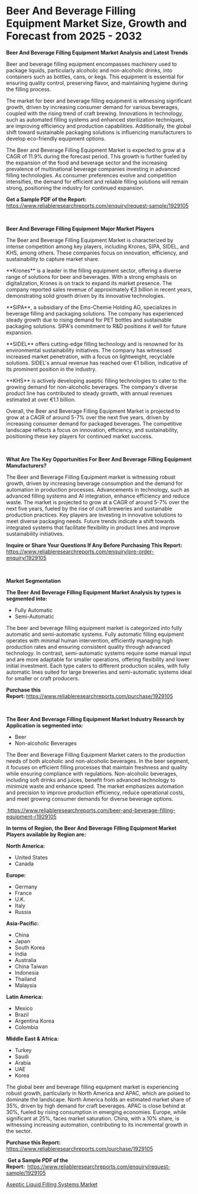<p><h1>Beer And Beverage Filling Equipment Market Size, Growth and Forecast from 2025 - 2032</h1></p><p><strong>Beer And Beverage Filling Equipment Market Analysis and Latest Trends</strong></p>
<p><p>Beer and beverage filling equipment encompasses machinery used to package liquids, particularly alcoholic and non-alcoholic drinks, into containers such as bottles, cans, or kegs. This equipment is essential for ensuring quality control, preserving flavor, and maintaining hygiene during the filling process. </p><p>The market for beer and beverage filling equipment is witnessing significant growth, driven by increasing consumer demand for various beverages, coupled with the rising trend of craft brewing. Innovations in technology, such as automated filling systems and enhanced sterilization techniques, are improving efficiency and production capabilities. Additionally, the global shift toward sustainable packaging solutions is influencing manufacturers to develop eco-friendly equipment options. </p><p>The Beer and Beverage Filling Equipment Market is expected to grow at a CAGR of 11.9% during the forecast period. This growth is further fueled by the expansion of the food and beverage sector and the increasing prevalence of multinational beverage companies investing in advanced filling technologies. As consumer preferences evolve and competition intensifies, the demand for efficient and reliable filling solutions will remain strong, positioning the industry for continued expansion.</p></p>
<p><strong>Get a Sample PDF of the Report:&nbsp;</strong> <a href="https://www.reliableresearchreports.com/enquiry/request-sample/1929105?utm_campaign=41&utm_medium=2&utm_source=Github&utm_content=ia&utm_term=16012025&utm_id=beer-and-beverage-filling-equipment">https://www.reliableresearchreports.com/enquiry/request-sample/1929105</a></p>
<p>&nbsp;</p>
<p><strong>Beer And Beverage Filling Equipment Major Market Players</strong></p>
<p><p>The Beer and Beverage Filling Equipment Market is characterized by intense competition among key players, including Krones, SIPA, SIDEL, and KHS, among others. These companies focus on innovation, efficiency, and sustainability to capture market share.</p><p>**Krones** is a leader in the filling equipment sector, offering a diverse range of solutions for beer and beverages. With a strong emphasis on digitalization, Krones is on track to expand its market presence. The company reported sales revenue of approximately €3 billion in recent years, demonstrating solid growth driven by its innovative technologies.</p><p>**SIPA**, a subsidiary of the Ems-Chemie Holding AG, specializes in beverage filling and packaging solutions. The company has experienced steady growth due to rising demand for PET bottles and sustainable packaging solutions. SIPA's commitment to R&D positions it well for future expansion.</p><p>**SIDEL** offers cutting-edge filling technology and is renowned for its environmental sustainability initiatives. The company has witnessed increased market penetration, with a focus on lightweight, recyclable solutions. SIDEL's annual revenue has reached over €1 billion, indicative of its prominent position in the industry.</p><p>**KHS** is actively developing aseptic filling technologies to cater to the growing demand for non-alcoholic beverages. The company's diverse product line has contributed to steady growth, with annual revenues estimated at over €1.1 billion.</p><p>Overall, the Beer and Beverage Filling Equipment Market is projected to grow at a CAGR of around 5-7% over the next five years, driven by increasing consumer demand for packaged beverages. The competitive landscape reflects a focus on innovation, efficiency, and sustainability, positioning these key players for continued market success.</p></p>
<p>&nbsp;</p>
<p><strong>What Are The Key Opportunities For Beer And Beverage Filling Equipment Manufacturers?</strong></p>
<p><p>The Beer and Beverage Filling Equipment market is witnessing robust growth, driven by increasing beverage consumption and the demand for automation in production processes. Advancements in technology, such as advanced filling systems and AI integration, enhance efficiency and reduce waste. The market is projected to grow at a CAGR of around 5-7% over the next five years, fueled by the rise of craft breweries and sustainable production practices. Key players are investing in innovative solutions to meet diverse packaging needs. Future trends indicate a shift towards integrated systems that facilitate flexibility in product lines and improve sustainability initiatives.</p></p>
<p><strong>Inquire or Share Your Questions If Any Before Purchasing This Report:</strong> <a href="https://www.reliableresearchreports.com/enquiry/pre-order-enquiry/1929105?utm_campaign=41&utm_medium=2&utm_source=Github&utm_content=ia&utm_term=16012025&utm_id=beer-and-beverage-filling-equipment">https://www.reliableresearchreports.com/enquiry/pre-order-enquiry/1929105</a></p>
<p>&nbsp;</p>
<p><strong>Market Segmentation</strong></p>
<p><strong>The Beer And Beverage Filling Equipment Market Analysis by types is segmented into:</strong></p>
<p><ul><li>Fully Automatic</li><li>Semi-Automatic</li></ul></p>
<p><p>The beer and beverage filling equipment market is categorized into fully automatic and semi-automatic systems. Fully automatic filling equipment operates with minimal human intervention, efficiently managing high production rates and ensuring consistent quality through advanced technology. In contrast, semi-automatic systems require some manual input and are more adaptable for smaller operations, offering flexibility and lower initial investment. Each type caters to different production scales, with fully automatic lines suited for large breweries and semi-automatic systems ideal for smaller or craft producers.</p></p>
<p><strong>Purchase this Report:&nbsp;</strong><a href="https://www.reliableresearchreports.com/purchase/1929105?utm_campaign=41&utm_medium=2&utm_source=Github&utm_content=ia&utm_term=16012025&utm_id=beer-and-beverage-filling-equipment">https://www.reliableresearchreports.com/purchase/1929105</a></p>
<p>&nbsp;</p>
<p><strong>The Beer And Beverage Filling Equipment Market Industry Research by Application is segmented into:</strong></p>
<p><ul><li>Beer</li><li>Non-alcoholic Beverages</li></ul></p>
<p><p>The Beer and Beverage Filling Equipment Market caters to the production needs of both alcoholic and non-alcoholic beverages. In the beer segment, it focuses on efficient filling processes that maintain freshness and quality while ensuring compliance with regulations. Non-alcoholic beverages, including soft drinks and juices, benefit from advanced technology to minimize waste and enhance speed. The market emphasizes automation and precision to improve production efficiency, reduce operational costs, and meet growing consumer demands for diverse beverage options.</p></p>
<p><a href="https://www.reliableresearchreports.com/beer-and-beverage-filling-equipment-r1929105?utm_campaign=41&utm_medium=2&utm_source=Github&utm_content=ia&utm_term=16012025&utm_id=beer-and-beverage-filling-equipment">&nbsp;https://www.reliableresearchreports.com/beer-and-beverage-filling-equipment-r1929105</a></p>
<p><strong>In terms of Region, the Beer And Beverage Filling Equipment Market Players available by Region are:</strong></p>
<p>
    <p> <strong> North America: </strong>
        <ul>
            <li>United States</li>
            <li>Canada</li>
        </ul>
        </p> 
    <p> <strong> Europe: </strong>
        <ul>
            <li>Germany</li>
            <li>France</li>
            <li>U.K.</li>
            <li>Italy</li>
            <li>Russia</li>
        </ul>
        </p> 
    <p> <strong> Asia-Pacific: </strong>
        <ul>
            <li>China</li>
            <li>Japan</li>
            <li>South Korea</li>
            <li>India</li>
            <li>Australia</li>
            <li>China Taiwan</li>
            <li>Indonesia</li>
            <li>Thailand</li>
            <li>Malaysia</li>
        </ul>
        </p> 
    <p> <strong> Latin America: </strong>
        <ul>
            <li>Mexico</li>
            <li>Brazil</li>
            <li>Argentina Korea</li>
            <li>Colombia</li>
        </ul>
        </p> 
    <p> <strong> Middle East & Africa: </strong>
        <ul>
            <li>Turkey</li>
            <li>Saudi</li>
            <li>Arabia</li>
            <li>UAE</li>
            <li>Korea</li>
        </ul>
    </p>
    </p>
<p><p>The global beer and beverage filling equipment market is experiencing robust growth, particularly in North America and APAC, which are poised to dominate the landscape. North America holds an estimated market share of 35%, driven by high demand for craft beverages. APAC is close behind at 30%, fueled by rising consumption in emerging economies. Europe, while significant at 25%, faces market saturation. China, with a 10% share, is witnessing increasing automation, contributing to its incremental growth in the sector.</p></p>
<p><strong>Purchase this Report: </strong><a href="https://www.reliableresearchreports.com/purchase/1929105?utm_campaign=41&utm_medium=2&utm_source=Github&utm_content=ia&utm_term=16012025&utm_id=beer-and-beverage-filling-equipment">https://www.reliableresearchreports.com/purchase/1929105</a></p>
<p>&nbsp;<strong>Get a Sample PDF of the Report:&nbsp;&nbsp;</strong><a href="https://www.reliableresearchreports.com/enquiry/request-sample/1929105?utm_campaign=41&utm_medium=2&utm_source=Github&utm_content=ia&utm_term=16012025&utm_id=beer-and-beverage-filling-equipment">https://www.reliableresearchreports.com/enquiry/request-sample/1929105</a></p>
<p><strong></strong></p>
<p><p><a href="https://github.com/nicoletavirag/Market-Research-Report-List-5/blob/main/aseptic-liquid-filling-systems-market.md?utm_campaign=41&utm_medium=2&utm_source=Github&utm_content=ia&utm_term=16012025&utm_id=beer-and-beverage-filling-equipment">Aseptic Liquid Filling Systems Market</a></p></p>